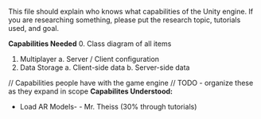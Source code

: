 This file should explain who knows what capabilities of the Unity engine.  If you are researching something, please put the research topic, tutorials used, and goal.

**Capabilities Needed**
0. Class diagram of all items
1. Multiplayer
 a. Server / Client configuration
2. Data Storage
 a. Client-side data
 b. Server-side data

// Capabilities people have with the game engine
// TODO - organize these as they expand in scope
**Capabilites Understood:**
- Load AR Models-   - Mr. Theiss (30% through tutorials)

